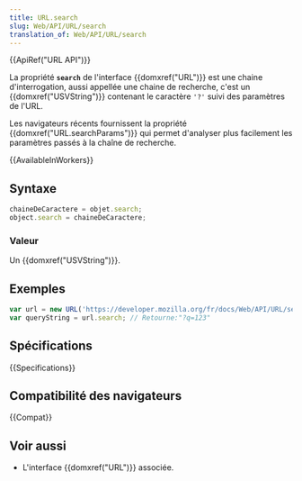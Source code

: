 ```yaml
---
title: URL.search
slug: Web/API/URL/search
translation_of: Web/API/URL/search
---
```


{{ApiRef("URL API")}}

La propriété **`search`** de l'interface {{domxref("URL")}} est une chaine d'interrogation, aussi appellée une chaine de recherche, c'est un {{domxref("USVString")}} contenant le caractère `'?'` suivi des paramètres de l'URL.

Les navigateurs récents fournissent la propriété {{domxref("URL.searchParams")}} qui permet d'analyser plus facilement les paramètres passés à la chaîne de recherche.

{{AvailableInWorkers}}

## Syntaxe

```js
chaineDeCaractere = objet.search;
object.search = chaineDeCaractere;
```

### Valeur

Un {{domxref("USVString")}}.

## Exemples

```js
var url = new URL('https://developer.mozilla.org/fr/docs/Web/API/URL/search?q=123');
var queryString = url.search; // Retourne:"?q=123"
```

## Spécifications

{{Specifications}}

## Compatibilité des navigateurs

{{Compat}}

## Voir aussi

- L'interface {{domxref("URL")}} associée.
